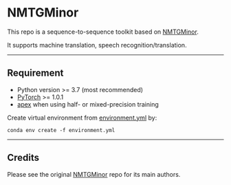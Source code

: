 # NMTGMinor
This repo is a sequence-to-sequence toolkit based on [NMTGMinor](https://github.com/quanpn90/NMTGMinor).

It supports machine translation, speech recognition/translation.

----------------------------
## Requirement 
* Python version >= 3.7 (most recommended)
* [PyTorch](https://pytorch.org/) >= 1.0.1
* [apex](https://github.com/nvidia/apex) when using half- or mixed-precision training

Create virtual environment from [environment.yml](./environment.yml) by:

```
conda env create -f environment.yml
```

----------------------------

## Credits
Please see the original [NMTGMinor](https://github.com/quanpn90/NMTGMinor) repo for its main authors.
